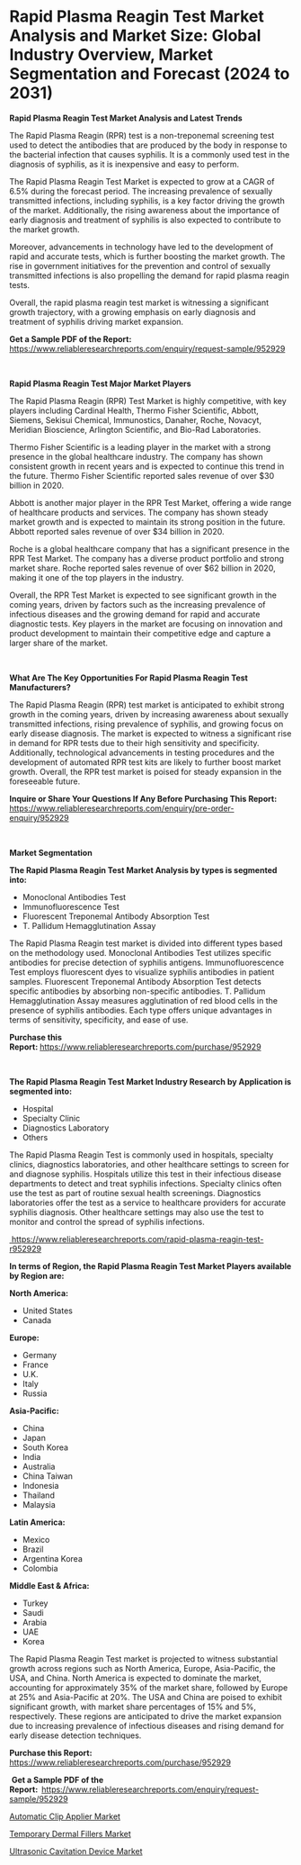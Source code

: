 <p><h1>Rapid Plasma Reagin Test Market Analysis and Market Size: Global Industry Overview, Market Segmentation and Forecast (2024 to 2031)</h1></p><p><strong>Rapid Plasma Reagin Test Market Analysis and Latest Trends</strong></p>
<p><p>The Rapid Plasma Reagin (RPR) test is a non-treponemal screening test used to detect the antibodies that are produced by the body in response to the bacterial infection that causes syphilis. It is a commonly used test in the diagnosis of syphilis, as it is inexpensive and easy to perform.</p><p>The Rapid Plasma Reagin Test Market is expected to grow at a CAGR of 6.5% during the forecast period. The increasing prevalence of sexually transmitted infections, including syphilis, is a key factor driving the growth of the market. Additionally, the rising awareness about the importance of early diagnosis and treatment of syphilis is also expected to contribute to the market growth.</p><p>Moreover, advancements in technology have led to the development of rapid and accurate tests, which is further boosting the market growth. The rise in government initiatives for the prevention and control of sexually transmitted infections is also propelling the demand for rapid plasma reagin tests.</p><p>Overall, the rapid plasma reagin test market is witnessing a significant growth trajectory, with a growing emphasis on early diagnosis and treatment of syphilis driving market expansion.</p></p>
<p><strong>Get a Sample PDF of the Report:&nbsp;</strong> <a href="https://www.reliableresearchreports.com/enquiry/request-sample/952929">https://www.reliableresearchreports.com/enquiry/request-sample/952929</a></p>
<p>&nbsp;</p>
<p><strong>Rapid Plasma Reagin Test Major Market Players</strong></p>
<p><p>The Rapid Plasma Reagin (RPR) Test Market is highly competitive, with key players including Cardinal Health, Thermo Fisher Scientific, Abbott, Siemens, Sekisui Chemical, Immunostics, Danaher, Roche, Novacyt, Meridian Bioscience, Arlington Scientific, and Bio-Rad Laboratories.</p><p>Thermo Fisher Scientific is a leading player in the market with a strong presence in the global healthcare industry. The company has shown consistent growth in recent years and is expected to continue this trend in the future. Thermo Fisher Scientific reported sales revenue of over $30 billion in 2020.</p><p>Abbott is another major player in the RPR Test Market, offering a wide range of healthcare products and services. The company has shown steady market growth and is expected to maintain its strong position in the future. Abbott reported sales revenue of over $34 billion in 2020.</p><p>Roche is a global healthcare company that has a significant presence in the RPR Test Market. The company has a diverse product portfolio and strong market share. Roche reported sales revenue of over $62 billion in 2020, making it one of the top players in the industry.</p><p>Overall, the RPR Test Market is expected to see significant growth in the coming years, driven by factors such as the increasing prevalence of infectious diseases and the growing demand for rapid and accurate diagnostic tests. Key players in the market are focusing on innovation and product development to maintain their competitive edge and capture a larger share of the market.</p></p>
<p>&nbsp;</p>
<p><strong>What Are The Key Opportunities For Rapid Plasma Reagin Test Manufacturers?</strong></p>
<p><p>The Rapid Plasma Reagin (RPR) test market is anticipated to exhibit strong growth in the coming years, driven by increasing awareness about sexually transmitted infections, rising prevalence of syphilis, and growing focus on early disease diagnosis. The market is expected to witness a significant rise in demand for RPR tests due to their high sensitivity and specificity. Additionally, technological advancements in testing procedures and the development of automated RPR test kits are likely to further boost market growth. Overall, the RPR test market is poised for steady expansion in the foreseeable future.</p></p>
<p><strong>Inquire or Share Your Questions If Any Before Purchasing This Report:</strong> <a href="https://www.reliableresearchreports.com/enquiry/pre-order-enquiry/952929">https://www.reliableresearchreports.com/enquiry/pre-order-enquiry/952929</a></p>
<p>&nbsp;</p>
<p><strong>Market Segmentation</strong></p>
<p><strong>The Rapid Plasma Reagin Test Market Analysis by types is segmented into:</strong></p>
<p><ul><li>Monoclonal Antibodies Test</li><li>Immunofluorescence Test</li><li>Fluorescent Treponemal Antibody Absorption Test</li><li>T. Pallidum Hemagglutination Assay</li></ul></p>
<p><p>The Rapid Plasma Reagin test market is divided into different types based on the methodology used. Monoclonal Antibodies Test utilizes specific antibodies for precise detection of syphilis antigens. Immunofluorescence Test employs fluorescent dyes to visualize syphilis antibodies in patient samples. Fluorescent Treponemal Antibody Absorption Test detects specific antibodies by absorbing non-specific antibodies. T. Pallidum Hemagglutination Assay measures agglutination of red blood cells in the presence of syphilis antibodies. Each type offers unique advantages in terms of sensitivity, specificity, and ease of use.</p></p>
<p><strong>Purchase this Report:&nbsp;</strong><a href="https://www.reliableresearchreports.com/purchase/952929">https://www.reliableresearchreports.com/purchase/952929</a></p>
<p>&nbsp;</p>
<p><strong>The Rapid Plasma Reagin Test Market Industry Research by Application is segmented into:</strong></p>
<p><ul><li>Hospital</li><li>Specialty Clinic</li><li>Diagnostics Laboratory</li><li>Others</li></ul></p>
<p><p>The Rapid Plasma Reagin Test is commonly used in hospitals, specialty clinics, diagnostics laboratories, and other healthcare settings to screen for and diagnose syphilis. Hospitals utilize this test in their infectious disease departments to detect and treat syphilis infections. Specialty clinics often use the test as part of routine sexual health screenings. Diagnostics laboratories offer the test as a service to healthcare providers for accurate syphilis diagnosis. Other healthcare settings may also use the test to monitor and control the spread of syphilis infections.</p></p>
<p><a href="https://www.reliableresearchreports.com/rapid-plasma-reagin-test-r952929">&nbsp;https://www.reliableresearchreports.com/rapid-plasma-reagin-test-r952929</a></p>
<p><strong>In terms of Region, the Rapid Plasma Reagin Test Market Players available by Region are:</strong></p>
<p>
    <p> <strong> North America: </strong>
        <ul>
            <li>United States</li>
            <li>Canada</li>
        </ul>
        </p> 
    <p> <strong> Europe: </strong>
        <ul>
            <li>Germany</li>
            <li>France</li>
            <li>U.K.</li>
            <li>Italy</li>
            <li>Russia</li>
        </ul>
        </p> 
    <p> <strong> Asia-Pacific: </strong>
        <ul>
            <li>China</li>
            <li>Japan</li>
            <li>South Korea</li>
            <li>India</li>
            <li>Australia</li>
            <li>China Taiwan</li>
            <li>Indonesia</li>
            <li>Thailand</li>
            <li>Malaysia</li>
        </ul>
        </p> 
    <p> <strong> Latin America: </strong>
        <ul>
            <li>Mexico</li>
            <li>Brazil</li>
            <li>Argentina Korea</li>
            <li>Colombia</li>
        </ul>
        </p> 
    <p> <strong> Middle East & Africa: </strong>
        <ul>
            <li>Turkey</li>
            <li>Saudi</li>
            <li>Arabia</li>
            <li>UAE</li>
            <li>Korea</li>
        </ul>
    </p>
    </p>
<p><p>The Rapid Plasma Reagin Test market is projected to witness substantial growth across regions such as North America, Europe, Asia-Pacific, the USA, and China. North America is expected to dominate the market, accounting for approximately 35% of the market share, followed by Europe at 25% and Asia-Pacific at 20%. The USA and China are poised to exhibit significant growth, with market share percentages of 15% and 5%, respectively. These regions are anticipated to drive the market expansion due to increasing prevalence of infectious diseases and rising demand for early disease detection techniques.</p></p>
<p><strong>Purchase this Report: </strong><a href="https://www.reliableresearchreports.com/purchase/952929">https://www.reliableresearchreports.com/purchase/952929</a></p>
<p>&nbsp;<strong>Get a Sample PDF of the Report:&nbsp;&nbsp;</strong><a href="https://www.reliableresearchreports.com/enquiry/request-sample/952929">https://www.reliableresearchreports.com/enquiry/request-sample/952929</a></p>
<p><strong></strong></p>
<p><p><a href="https://www.linkedin.com/pulse/automatic-clip-applier-market-exploring-share-trends-future-ngk9e">Automatic Clip Applier Market</a></p><p><a href="https://www.linkedin.com/pulse/temporary-dermal-fillers-market-size-reveals-best-marketing-ectie">Temporary Dermal Fillers Market</a></p><p><a href="https://www.linkedin.com/pulse/ultrasonic-cavitation-devicenbspmarket-focuses-market-share-vrcve">Ultrasonic Cavitation Device Market</a></p></p>